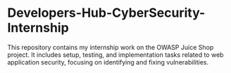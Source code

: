 # Developers-Hub-CyberSecurity-Internship
This repository contains my internship work on the OWASP Juice Shop project. It includes setup, testing, and implementation tasks related to web application security, focusing on identifying and fixing vulnerabilities.
